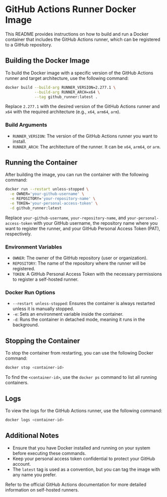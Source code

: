 # GitHub Actions Runner Docker Image

This README provides instructions on how to build and run a Docker container that includes the GitHub Actions runner, which can be registered to a GitHub repository.

## Building the Docker Image

To build the Docker image with a specific version of the GitHub Actions runner and target architecture, use the following command:

```bash
docker build --build-arg RUNNER_VERSION=2.277.1 \
             --build-arg RUNNER_ARCH=x64 \
             --tag github_runner:latest .
```

Replace `2.277.1` with the desired version of the GitHub Actions runner and `x64` with the required architecture (e.g., `x64`, `arm64`, `arm`).

### Build Arguments

- `RUNNER_VERSION`: The version of the GitHub Actions runner you want to install.
- `RUNNER_ARCH`: The architecture of the runner. It can be `x64`, `arm64`, or `arm`.

## Running the Container

After building the image, you can run the container with the following command:

```bash
docker run --restart unless-stopped \
  -e OWNER='your-github-username' \
  -e REPOSITORY='your-repository-name' \
  -e TOKEN='your-personal-access-token' \
  -d github_runner:latest
```

Replace `your-github-username`, `your-repository-name`, and `your-personal-access-token` with your GitHub username, the repository name where you want to register the runner, and your GitHub Personal Access Token (PAT), respectively.

### Environment Variables

- `OWNER`: The owner of the GitHub repository (user or organization).
- `REPOSITORY`: The name of the repository where the runner will be registered.
- `TOKEN`: A GitHub Personal Access Token with the necessary permissions to register a self-hosted runner.

### Docker Run Options

- `--restart unless-stopped`: Ensures the container is always restarted unless it is manually stopped.
- `-e`: Sets an environment variable inside the container.
- `-d`: Runs the container in detached mode, meaning it runs in the background.

## Stopping the Container

To stop the container from restarting, you can use the following Docker command:

```bash
docker stop <container-id>
```

To find the `<container-id>`, use the `docker ps` command to list all running containers.

## Logs

To view the logs for the GitHub Actions runner, use the following command:

```bash
docker logs <container-id>
```

## Additional Notes

- Ensure that you have Docker installed and running on your system before executing these commands.
- Keep your personal access token confidential to protect your GitHub account.
- The `latest` tag is used as a convention, but you can tag the image with any name you prefer.

Refer to the official GitHub Actions documentation for more detailed information on self-hosted runners.
